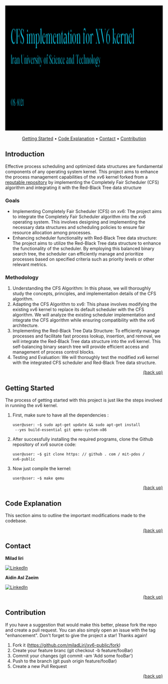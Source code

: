 <p align="center">  
  <img src="badges/Screenshot%20from%202023-12-04%2019-22-59.png" alt="image" width="700" height="400">
</p>

<p align="center">  
  <a href="#getting-started">Getting Started</a> • 
  <a href="#code-explanation">Code Explanation</a> •
  <a href="#contact">Contact</a> •
  <a href="#contribution"> Contribution</a>
</p>


## Introduction
Effective process scheduling and optimized data structures are fundamental components of any operating system kernel. This project aims to enhance the process management capabilities of the xv6 kernel forked from a [reputable repository](https://github.com/mit-pdos/xv6-public) by implementing the Completely Fair Scheduler (CFS) algorithm and integrating it with the Red-Black Tree data structure

### Goals

+ Implementing Completely Fair Scheduler (CFS) on xv6: The project aims to integrate the Completely Fair Scheduler algorithm into the xv6 operating system. This involves designing and implementing the necessary data structures and scheduling policies to ensure fair resource allocation among processes.
+ Enhancing scheduler functionality with Red-Black Tree data structure: The project aims to utilize the Red-Black Tree data structure to enhance the functionality of the scheduler. By employing this balanced binary search tree, the scheduler can efficiently manage and prioritize processes based on specified criteria such as priority levels or other relevant metrics.

### Methodology

1. Understanding the CFS Algorithm: In this phase, we will thoroughly study the concepts, principles, and implementation details of the CFS algorithm.
2. Adapting the CFS Algorithm to xv6: This phase involves modifying the existing xv6 kernel to replace its default scheduler with the CFS algorithm. We will analyze the existing scheduler implementation and integrate the CFS algorithm while ensuring compatibility with the xv6 architecture.
3. Implementing the Red-Black Tree Data Structure: To efficiently manage processes and facilitate fast process lookup, insertion, and removal, we will integrate the Red-Black Tree data structure into the xv6 kernel. This self-balancing binary search tree will provide efficient access and management of process control blocks.
4. Testing and Evaluation: We will thoroughly test the modified xv6 kernel with the integrated CFS scheduler and Red-Black Tree data structure.

<p align="right">
    <a href="#introduction">(back up)</a>
</p>

## Getting Started

The process of getting started with this project is just like the steps involved in running the xv6 kernel.

1. First, make sure to have all the dependencies :
   ```
   user@user: ~$ sudo apt-get update && sudo apt-get install
    --yes build-essential git qemu-system-x86
   ```
2. After successfully installing the required programs, clone the Github repository of xv6 source code:
    ```
    user@user: ~$ git clone https: // github . com / mit-pdos /
    xv6-public
    ```
3. Now just compile the kernel:
    ```
    user@user: ~$ make qemu
    ```
<p align="right">
    <a href="#introduction">(back up)</a>
</p>

## Code Explanation
This section aims to outline the important modifications made to the codebase.

<p align="right">
    <a href="#introduction">(back up)</a>
</p>

## Contact

**Milad liri**

[![LinkedIn](https://img.shields.io/badge/linkedin-%230077B5.svg?style=for-the-badge&logo=linkedin&logoColor=white)](https://www.linkedin.com/in/milad-liri/)

**Aidin Asl Zaeim**

[![LinkedIn](https://img.shields.io/badge/linkedin-%230077B5.svg?style=for-the-badge&logo=linkedin&logoColor=white)](https://www.linkedin.com/in/aidinzaeim/)

<p align="right">
    <a href="#introduction">(back up)</a>
</p>

## Contribution

If you have a suggestion that would make this better, please fork the repo and create a pull request. You can also simply open an issue with the tag "enhancement". Don't forget to give the project a star! Thanks again!

1. Fork it (https://github.com/miladLiri/xv6-public/fork)
2. Create your feature branc (git checkout -b feature/fooBar)
3. Commit your changes (git commit -am 'Add some fooBar')
4. Push to the branch (git push origin feature/fooBar)
5. Create a new Pull Request

<p align="right">
    <a href="#introduction">(back up)</a>
</p>
